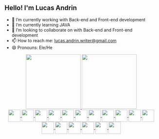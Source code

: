 ## Hello! I'm Lucas Andrin

- 🔭 I’m currently working with Back-end and Front-end development
- 🌱 I’m currently learning JAVA
- 👯 I’m looking to collaborate on with Back-end and Front-end development
- 📫 How to reach me: lucas.andrin.writer@gmail.com
- 😄 Pronouns: Ele/He
<div align="center">
  <a href="https://github.com/LucasAndrin">
  <div>
    <img height="180em" src="https://github-readme-stats.vercel.app/api?username=lucasandrin&show_icons=true&theme=tokyonight&include_all_commits=true&count_private=true&bg_color=00000000#gh-dark-mode-only"/>
    <img height="180em" src="https://github-readme-stats.vercel.app/api/top-langs/?username=lucasandrin&layout=compact&langs_count=7&theme=tokyonight&bg_color=00000000#gh-dark-mode-only"/>
  </div>
</div>
  
 <div style="diplay: inline-block; gap: 10px" align="center">
  <img align="center" heigh="40" width="40" src="https://cdn.jsdelivr.net/gh/devicons/devicon/icons/php/php-original.svg" />
  <img align="center" heigh="40" width="40" src="https://cdn.jsdelivr.net/gh/devicons/devicon/icons/html5/html5-original.svg" />
  <img align="center" heigh="40" width="40" src="https://cdn.jsdelivr.net/gh/devicons/devicon/icons/javascript/javascript-original.svg" />
  <img align="center" heigh="40" width="40" src="https://cdn.jsdelivr.net/gh/devicons/devicon/icons/jquery/jquery-original.svg" />
  <img align="center" heigh="40" width="40" src="https://cdn.jsdelivr.net/gh/devicons/devicon/icons/java/java-original.svg" />
  <img align="center" heigh="40" width="40" src="https://cdn.jsdelivr.net/gh/devicons/devicon/icons/laravel/laravel-plain.svg" /> 
  <img align="center" heigh="40" width="40" src="https://cdn.jsdelivr.net/gh/devicons/devicon/icons/vuejs/vuejs-original.svg" />   
  <img align="center" heigh="40" width="40" src="https://cdn.jsdelivr.net/gh/devicons/devicon/icons/docker/docker-plain.svg" />
  <img align="center" heigh="40" width="40" src="https://cdn.jsdelivr.net/gh/devicons/devicon/icons/python/python-original.svg" />
  <img align="center" heigh="40" width="40" src="https://cdn.jsdelivr.net/gh/devicons/devicon/icons/github/github-original.svg" />
  <img align="center" heigh="40" width="40" src="https://cdn.jsdelivr.net/gh/devicons/devicon/icons/mysql/mysql-original.svg" />   
  <img align="center" heigh="40" width="40" src="https://cdn.jsdelivr.net/gh/devicons/devicon/icons/postgresql/postgresql-original.svg" />    
  <img align="center" heigh="40" width="40" src="https://cdn.jsdelivr.net/gh/devicons/devicon/icons/apache/apache-original.svg" />
  <img align="center" heigh="40" width="40" src="https://cdn.jsdelivr.net/gh/devicons/devicon/icons/composer/composer-original.svg" />
  <img align="center" heigh="40" width="40" src="https://cdn.jsdelivr.net/gh/devicons/devicon/icons/css3/css3-original.svg" />
  <img align="center" heigh="40" width="40" src="https://cdn.jsdelivr.net/gh/devicons/devicon/icons/git/git-original.svg" />
  <img align="center" heigh="40" width="40" src="https://cdn.jsdelivr.net/gh/devicons/devicon/icons/nginx/nginx-original.svg" />
 </div>
  
<!-- ![Top Langs](https://github-readme-stats.vercel.app/api/top-langs/?username=lucasandrin&theme=tokyonight&bg_color=00000000#gh-dark-mode-only) -->
  


